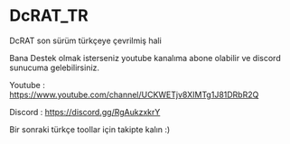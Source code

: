 # DcRAT_TR

DcRAT son sürüm türkçeye çevrilmiş hali

Bana Destek olmak isterseniz youtube kanalıma abone olabilir ve discord sunucuma gelebilirsiniz.

Youtube : https://www.youtube.com/channel/UCKWETjv8XIMTg1J81DRbR2Q

Discord : https://discord.gg/RgAukzxkrY

Bir sonraki türkçe toollar için takipte kalın :)
